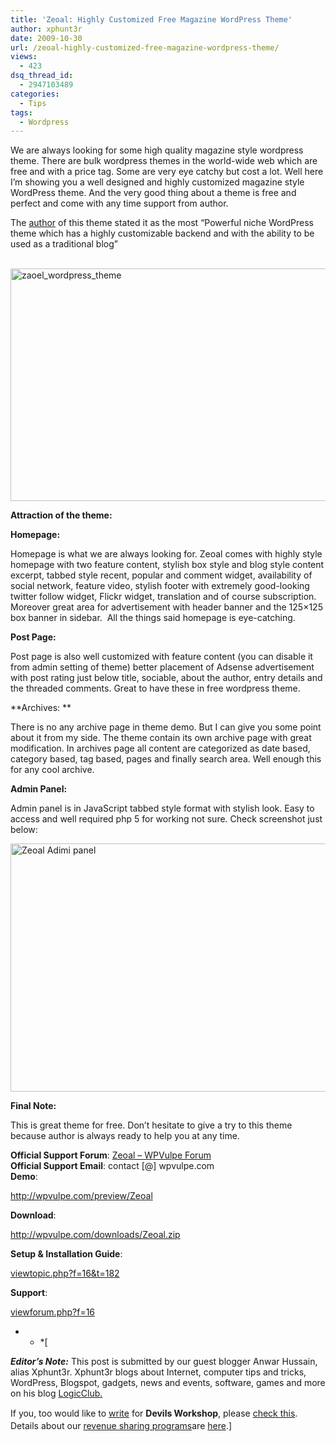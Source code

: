 ```yaml
---
title: 'Zeoal: Highly Customized Free Magazine WordPress Theme'
author: xphunt3r
date: 2009-10-30
url: /zeoal-highly-customized-free-magazine-wordpress-theme/
views:
  - 423
dsq_thread_id:
  - 2947103489
categories:
  - Tips
tags:
  - Wordpress
---
```

We are always looking for some high quality magazine style wordpress theme. There are bulk wordpress themes in the world-wide web which are free and with a price tag. Some are very eye catchy but cost a lot. Well here I&#8217;m showing you a well designed and highly customized magazine style WordPress theme. And the very good thing about a theme is free and perfect and come with any time support from author.

The <a href="http://wpvulpe.com/forum/viewtopic.php?f=9&t=183" onclick="_gaq.push(['_trackEvent', 'outbound-article', 'http://wpvulpe.com/forum/viewtopic.php?f=9&t=183', 'author']);" target="_blank">author</a> of this theme stated it as the most &#8220;Powerful niche WordPress theme which has a highly customizable backend and with the ability to be used as a traditional blog&#8221;

[  
<img class="alignnone size-full wp-image-16243" src="http://cdn.devilsworkshop.org/files/2009/10/zaoel_wordpress_theme.jpg" alt="zaoel_wordpress_theme" width="550" height="372" />][1]

**Attraction of the theme:**

**Homepage:**

Homepage is what we are always looking for. Zeoal comes with highly style homepage with two feature content, stylish box style and blog style content excerpt, tabbed style recent, popular and comment widget, availability of social network, feature video, stylish footer with extremely good-looking twitter follow widget, Flickr widget, translation and of course subscription. Moreover great area for advertisement with header banner and the 125&#215;125 box banner in sidebar.  All the things said homepage is eye-catching.

**Post Page:**

Post page is also well customized with feature content (you can disable it from admin setting of theme) better placement of Adsense advertisement with post rating just below title, sociable, about the author, entry details and the threaded comments. Great to have these in free wordpress theme.

**Archives: **

There is no any archive page in theme demo. But I can give you some point about it from my side. The theme contain its own archive page with great modification. In archives page all content are categorized as date based, category based, tag based, pages and finally search area. Well enough this for any cool archive.

**Admin Panel:**

Admin panel is in JavaScript tabbed style format with stylish look. Easy to access and well required php 5 for working not sure. Check screenshot just below:

<a href="http://www.logicclub.com/wp-content/uploads/2009/10/Zeoal-Adimi-panel.JPG" onclick="_gaq.push(['_trackEvent', 'outbound-article', 'http://www.logicclub.com/wp-content/uploads/2009/10/Zeoal-Adimi-panel.JPG', '']);" ></a>[<img class="size-medium wp-image-16198 alignnone" src="http://cdn.devilsworkshop.org/files/2009/10/Zeoal-Adimi-panel-600x397.jpg" alt="Zeoal Adimi panel" width="600" height="397" />][2]

**Final Note:**

This is great theme for free. Don&#8217;t hesitate to give a try to this theme because author is always ready to help you at any time.

<span style="font-weight: bold">Official Support Forum</span>: <a href="http://wpvulpe.com/forum/viewforum.php?f=16" onclick="_gaq.push(['_trackEvent', 'outbound-article', 'http://wpvulpe.com/forum/viewforum.php?f=16', 'Zeoal &#8211; WPVulpe Forum']);" >Zeoal &#8211; WPVulpe Forum</a>  
<span style="font-weight: bold">Official Support Email</span>: contact [@] wpvulpe.com  
<span style="font-weight: bold">Demo</span>: <!-- m -->

<a href="http://wpvulpe.com/preview/Zeoal" onclick="_gaq.push(['_trackEvent', 'outbound-article', 'http://wpvulpe.com/preview/Zeoal', 'http://wpvulpe.com/preview/Zeoal']);" >http://wpvulpe.com/preview/Zeoal</a><!-- m -->

  
<span style="font-weight: bold">Download</span>:  <!-- m -->

<a href="http://wpvulpe.com/downloads/Zeoal.zip" onclick="_gaq.push(['_trackEvent', 'outbound-article', 'http://wpvulpe.com/downloads/Zeoal.zip', 'http://wpvulpe.com/downloads/Zeoal.zip']);" >http://wpvulpe.com/downloads/Zeoal.zip</a><!-- m -->

  
<span style="font-weight: bold">Setup & Installation Guide</span>: <!-- l -->

<a href="http://wpvulpe.com/forum/viewtopic.php?f=16&t=182" onclick="_gaq.push(['_trackEvent', 'outbound-article', 'http://wpvulpe.com/forum/viewtopic.php?f=16&t=182', 'viewtopic.php?f=16&t=182']);" >viewtopic.php?f=16&t=182</a><!-- l -->

  
<span style="font-weight: bold">Support</span>: <!-- l -->

<a href="http://wpvulpe.com/forum/viewforum.php?f=16" onclick="_gaq.push(['_trackEvent', 'outbound-article', 'http://wpvulpe.com/forum/viewforum.php?f=16', 'viewforum.php?f=16']);" >viewforum.php?f=16</a>

* * *[

***Editor&#8217;s Note:*** This post is submitted by our guest blogger Anwar Hussain, alias Xphunt3r. Xphunt3r blogs about Internet, computer tips and tricks, WordPress, Blogspot, gadgets, news and events, software, games and more on his blog <a href="http://www.logicclub.com/" onclick="_gaq.push(['_trackEvent', 'outbound-article', 'http://www.logicclub.com/', 'LogicClub.']);" >LogicClub.</a></p> 

<span style="line-height: 20px">If you, too would like to <a href="http://devilsworkshop.org/join-dw/">write</a> for <strong>Devils Workshop</strong>, please <a href="http://devilsworkshop.org/join-dw/">check this</a>. Details about our <a href="http://devilsworkshop.org/join-dw/">revenue sharing programs</a>are <a href="http://devilsworkshop.org/join-dw/">here</a>.]</span>

 [1]: http://cdn.devilsworkshop.org/files/2009/10/Zeoal-Home-Page.jpg
 [2]: http://cdn.devilsworkshop.org/files/2009/10/Zeoal-Adimi-panel.JPG
